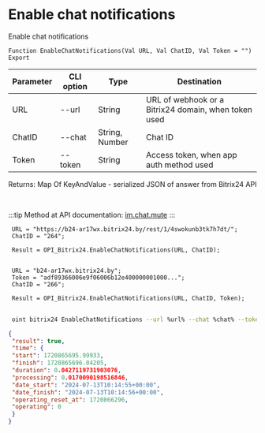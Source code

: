 ﻿---
sidebar_position: 11
---

# Enable chat notifications
 Enable chat notifications



`Function EnableChatNotifications(Val URL, Val ChatID, Val Token = "") Export`

 | Parameter | CLI option | Type | Destination |
 |-|-|-|-|
 | URL | --url | String | URL of webhook or a Bitrix24 domain, when token used |
 | ChatID | --chat | String, Number | Chat ID |
 | Token | --token | String | Access token, when app auth method used |

 
 Returns: Map Of KeyAndValue - serialized JSON of answer from Bitrix24 API

<br/>

:::tip
Method at API documentation: [im.chat.mute](https://dev.1c-bitrix.ru/learning/course/?COURSE_ID=93&LESSON_ID=11473)
:::
<br/>


```bsl title="Code example"
 URL = "https://b24-ar17wx.bitrix24.by/rest/1/4swokunb3tk7h7dt/";
 ChatID = "264";
 
 Result = OPI_Bitrix24.EnableChatNotifications(URL, ChatID);
 
 
 URL = "b24-ar17wx.bitrix24.by";
 Token = "adf89366006e9f06006b12e400000001000...";
 ChatID = "266";
 
 Result = OPI_Bitrix24.EnableChatNotifications(URL, ChatID, Token);
```
	


```sh title="CLI command example"
 
 oint bitrix24 EnableChatNotifications --url %url% --chat %chat% --token %token%

```

```json title="Result"
{
 "result": true,
 "time": {
 "start": 1720865695.99933,
 "finish": 1720865696.04205,
 "duration": 0.0427119731903076,
 "processing": 0.0170090198516846,
 "date_start": "2024-07-13T10:14:55+00:00",
 "date_finish": "2024-07-13T10:14:56+00:00",
 "operating_reset_at": 1720866296,
 "operating": 0
 }
}
```
